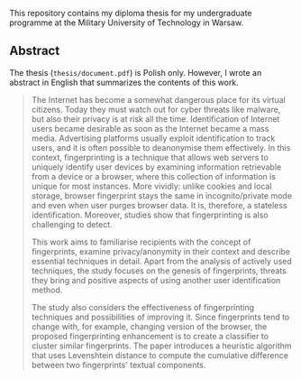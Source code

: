 This repository contains my diploma thesis for my undergraduate programme at the Military University of Technology in Warsaw.

## Abstract

The thesis (`thesis/document.pdf`) is Polish only.
However, I wrote an abstract in English that summarizes the contents of this work.

>The Internet has become a somewhat dangerous place for its virtual citizens.
>Today they must watch out for cyber threats like malware, but also their privacy is at risk all the time.
>Identification of Internet users became desirable as soon as the Internet became a mass media.
>Advertising platforms usually exploit identification to track users, and it is often possible to deanonymise them effectively.
>In this context, fingerprinting is a technique that allows web servers to uniquely identify user devices by examining information retrievable from a device or a browser, where this collection of information is unique for most instances.
>More vividly: unlike cookies and local storage, browser fingerprint stays the same in incognito/private mode and even when user purges browser data.
>It is, therefore, a stateless identification.
>Moreover, studies show that fingerprinting is also challenging to detect.
>
>This work aims to familiarise recipients with the concept of fingerprints, examine privacy/anonymity in their context and describe essential techniques in detail.
>Apart from the analysis of actively used techniques, the study focuses on the genesis of fingerprints, threats they bring and positive aspects of using another user identification method.
>
>The study also considers the effectiveness of fingerprinting techniques and possibilities of improving it.
>Since fingerprints tend to change with, for example, changing version of the browser, the proposed fingerprinting enhancement is to create a classifier to cluster similar fingerprints.
>The paper introduces a heuristic algorithm that uses Levenshtein distance to compute the cumulative difference between two fingerprints' textual components.
